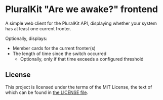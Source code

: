 # PluralKit "Are we awake?" frontend

A simple web client for the PluralKit API, displaying
whether your system has at least one current fronter.

Optionally, displays:

- Member cards for the current fronter(s)
- The length of time since the switch occurred
    - Optionally, only if that time exceeds a configured threshold

## License

This project is licensed under the terms of
the MIT License, the text of which can be found
in [the LICENSE file](./LICENSE).
